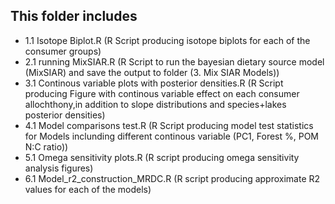 ## This folder includes ##

- 1.1 Isotope Biplot.R (R Script producing isotope biplots for each of the consumer groups)
- 2.1 running MixSIAR.R (R Script to run the bayesian dietary source model (MixSIAR) and save the output to folder (3. Mix SIAR Models))
- 3.1 Continous variable plots with posterior densities.R (R Script producing Figure with continous variable effect on each consumer allochthony,in addition to slope distributions and species+lakes posterior densities)
- 4.1 Model comparisons test.R (R Script producing model test statistics for Models inclunding different continous variable (PC1, Forest %, POM N:C ratio))
- 5.1 Omega sensitivity plots.R (R script producing omega sensitivity analysis figures)
- 6.1 Model_r2_construction_MRDC.R (R script producing approximate R2 values for each of the models)
